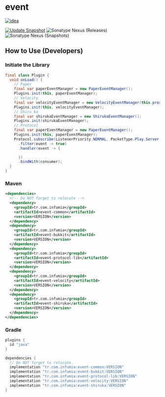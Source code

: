 # event
[![idea](https://www.elegantobjects.org/intellij-idea.svg)](https://www.jetbrains.com/idea/)

[![Update Snapshot](https://github.com/Infumia/event/actions/workflows/snapshot.yml/badge.svg)](https://github.com/Infumia/event/actions/workflows/snapshot.yml)
![Sonatype Nexus (Releases)](https://img.shields.io/nexus/r/tr.com.infumia/EventCommon?label=maven-central&server=https%3A%2F%2Foss.sonatype.org%2F)
![Sonatype Nexus (Snapshots)](https://img.shields.io/nexus/s/tr.com.infumia/EventCommon?label=maven-central&server=https%3A%2F%2Foss.sonatype.org)
## How to Use (Developers)
### Initiate the Library
```java
final class Plugin {
  void onLoad() {
    // Paper
    final var paperEventManager = new PaperEventManager();
    Plugins.init(this, paperEventManager);
    // Velocity
    final var velocityEventManager = new VelocityEventManager(this.proxyServer);
    Plugins.init(this, velocityEventManager);
    // Shiru ka
    final var shirukaEventManager = new ShirukaEventManager();
    Plugins.init(shirukaEventManager);
    // Protocol
    final var paperEventManager = new PaperEventManager();
    Plugins.init(this, paperEventManager);
    Protocol.subscribe(ListenerPriority.NORMAL, PacketType.Play.Server.EXPLOSION)
      .filter(event -> true)
      .handler(event -> {

      })
      .bindWith(consumer);
  }
}
```
### Maven
```xml
<dependencies>
  <!-- Do NOT forget to relocate -->
  <dependency>
    <groupId>tr.com.infumia</groupId>
    <artifactId>event-common</artifactId>
    <version>VERSION</version>
  </dependency>
  <dependency>
    <groupId>tr.com.infumia</groupId>
    <artifactId>event-bukkit</artifactId>
    <version>VERSION</version>
  </dependency>
  <dependency>
    <groupId>tr.com.infumia</groupId>
    <artifactId>event-protocol-lib</artifactId>
    <version>VERSION</version>
  </dependency>
  <dependency>
    <groupId>tr.com.infumia</groupId>
    <artifactId>event-velocity</artifactId>
    <version>VERSION</version>
  </dependency>
  <dependency>
    <groupId>tr.com.infumia</groupId>
    <artifactId>event-shiruka</artifactId>
    <version>VERSION</version>
  </dependency>
</dependencies>
```
### Gradle
```groovy
plugins {
  id "java"
}

dependencies {
  // Do NOT forget to relocate.
  implementation "tr.com.infumia:event-common:VERSION"
  implementation "tr.com.infumia:event-bukkit:VERSION"
  implementation "tr.com.infumia:event-protocol-lib:VERSION"
  implementation "tr.com.infumia:event-velocity:VERSION"
  implementation "tr.com.infumia:event-shiruka:VERSION"
}
```
